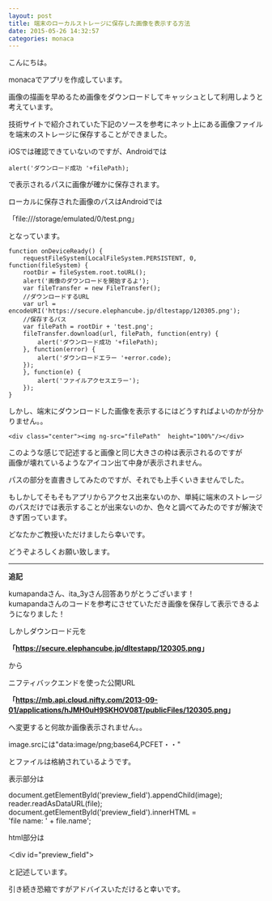 ```yaml
---
layout: post
title: 端末のローカルストレージに保存した画像を表示する方法
date: 2015-05-26 14:32:57
categories: monaca
---
```

<p>こんにちは。</p>

<p>monacaでアプリを作成しています。</p>

<p>画像の描画を早めるため画像をダウンロードしてキャッシュとして利用しようと考えています。</p>

<p>技術サイトで紹介されていた下記のソースを参考にネット上にある画像ファイルを端末のストレージに保存することができました。</p>

<p>iOSでは確認できていないのですが、Androidでは</p>

<pre><code>alert('ダウンロード成功 '+filePath);
</code></pre>

<p>で表示されるパスに画像が確かに保存されます。</p>

<p>ローカルに保存された画像のパスはAndroidでは</p>

<p>「file:///storage/emulated/0/test.png」</p>

<p>となっています。</p>

<pre><code>function onDeviceReady() {
    requestFileSystem(LocalFileSystem.PERSISTENT, 0, function(fileSystem) {
    rootDir = fileSystem.root.toURL();
    alert('画像のダウンロードを開始するよ');
    var fileTransfer = new FileTransfer();
    //ダウンロードするURL
    var url = encodeURI('https://secure.elephancube.jp/dltestapp/120305.png');
    //保存するパス
    var filePath = rootDir + 'test.png';
    fileTransfer.download(url, filePath, function(entry) {
        alert('ダウンロード成功 '+filePath);
    }, function(error) {
        alert('ダウンロードエラー '+error.code);
    });
    }, function(e) {
        alert('ファイルアクセスエラー');
    });
}
</code></pre>

<p>しかし、端末にダウンロードした画像を表示するにはどうすればよいのかが分かりません。。</p>

<pre><code>&lt;div class="center"&gt;&lt;img ng-src="filePath"  height="100%"/&gt;&lt;/div&gt;
</code></pre>

<p>このような感じで記述すると画像と同じ大きさの枠は表示されるのですが<br>
画像が壊れているようなアイコン出て中身が表示されません。</p>

<p>パスの部分を直書きしてみたのですが、それでも上手くいきませんでした。</p>

<p>もしかしてそもそもアプリからアクセス出来ないのか、単純に端末のストレージのパスだけでは表示することが出来ないのか、色々と調べてみたのですが解決できず困っています。</p>

<p>どなたかご教授いただけましたら幸いです。</p>

<p>どうぞよろしくお願い致します。</p>

<hr>

<p><strong>追記</strong></p>

<p>kumapandaさん、ita_3yさん回答ありがとうございます！<br>
kumapandaさんのコードを参考にさせていただき画像を保存して表示できるようになりました！</p>

<p>しかしダウンロード元を</p>

<p><strong>「<a href="https://secure.elephancube.jp/dltestapp/120305.png" rel="nofollow">https://secure.elephancube.jp/dltestapp/120305.png</a>」</strong></p>

<p>から</p>

<p>ニフティバックエンドを使った公開URL</p>

<p><strong>「<a href="https://mb.api.cloud.nifty.com/2013-09-01/applications/hJMH0uH9SKHOV08T/publicFiles/120305.png" rel="nofollow">https://mb.api.cloud.nifty.com/2013-09-01/applications/hJMH0uH9SKHOV08T/publicFiles/120305.png</a>」</strong></p>

<p>へ変更すると何故か画像表示されません。。</p>

<p>image.srcには"data:image/png;base64,PCFET・・"</p>

<p>とファイルは格納されているようです。</p>

<p>表示部分は</p>

<p>document.getElementById('preview_field').appendChild(image);<br>
 reader.readAsDataURL(file); <br>
 document.getElementById('preview_field').innerHTML =<br>
 'file name: ' + file.name';</p>

<p>html部分は</p>

<p>＜div id="preview_field">

<p>と記述しています。</p>

<p>引き続き恐縮ですがアドバイスいただけると幸いです。</p>
